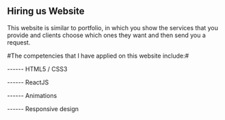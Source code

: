 ## Hiring us Website 
This website is similar to portfolio, in which you show the services that you provide and clients choose which ones they want and then send you a request.

#The competencies that I have applied on this website include:#

------ HTML5 / CSS3

------ ReactJS

------ Animations

------ Responsive design

